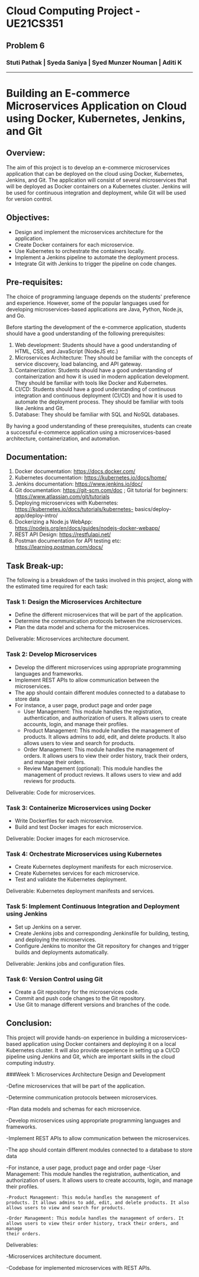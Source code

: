 # Cloud Computing Project - UE21CS351
## Problem 6
### Stuti Pathak | Syeda Saniya | Syed Munzer Nouman | Aditi K 
--- 
# Building an E-commerce Microservices Application on Cloud using Docker, Kubernetes, Jenkins, and Git

## Overview:

The aim of this project is to develop an e-commerce microservices application that can be deployed on
the cloud using Docker, Kubernetes, Jenkins, and Git. The application will consist of several
microservices that will be deployed as Docker containers on a Kubernetes cluster. Jenkins will be used
for continuous integration and deployment, while Git will be used for version control.

## Objectives:

- Design and implement the microservices architecture for the application.
- Create Docker containers for each microservice.
- Use Kubernetes to orchestrate the containers locally.
- Implement a Jenkins pipeline to automate the deployment process.
- Integrate Git with Jenkins to trigger the pipeline on code changes.

## Pre-requisites:

The choice of programming language depends on the students' preference and experience. However,
some of the popular languages used for developing microservices-based applications are Java, Python,
Node.js, and Go.

Before starting the development of the e-commerce application, students should have a good
understanding of the following prerequisites:

1. Web development: Students should have a good understanding of HTML, CSS, and JavaScript
    (NodeJS etc.)
2. Microservices Architecture: They should be familiar with the concepts of service discovery,
    load balancing, and API gateway.
3. Containerization: Students should have a good understanding of containerization and how it is
    used in modern application development. They should be familiar with tools like Docker and
    Kubernetes.
4. CI/CD: Students should have a good understanding of continuous integration and continuous
    deployment (CI/CD) and how it is used to automate the deployment process. They should be
    familiar with tools like Jenkins and Git.
5. Database: They should be familiar with SQL and NoSQL databases.


By having a good understanding of these prerequisites, students can create a successful e-commerce
application using a microservices-based architecture, containerization, and automation.

## Documentation:

1. Docker documentation: https://docs.docker.com/
2. Kubernetes documentation: https://kubernetes.io/docs/home/
3. Jenkins documentation: https://www.jenkins.io/doc/
4. Git documentation: https://git-scm.com/doc ; Git tutorial for beginners:
    https://www.atlassian.com/git/tutorials
5. Deploying microservices with Kubernetes: https://kubernetes.io/docs/tutorials/kubernetes-
    basics/deploy-app/deploy-intro/
6. Dockerizing a Node.js WebApp: https://nodejs.org/en/docs/guides/nodejs-docker-webapp/
7. REST API Design: https://restfulapi.net/
8. Postman documentation for API testing etc: https://learning.postman.com/docs/

## Task Break-up:

The following is a breakdown of the tasks involved in this project, along with the estimated time
required for each task:

### Task 1: Design the Microservices Architecture

- Define the different microservices that will be part of the application.
- Determine the communication protocols between the microservices.
- Plan the data model and schema for the microservices.

Deliverable: Microservices architecture document.

### Task 2: Develop Microservices

- Develop the different microservices using appropriate programming languages and frameworks.
- Implement REST APIs to allow communication between the microservices.
- The app should contain different modules connected to a database to store data
- For instance, a user page, product page and order page
    - User Management: This module handles the registration, authentication, and
       authorization of users. It allows users to create accounts, login, and manage their
       profiles.
    - Product Management: This module handles the management of products. It allows
       admins to add, edit, and delete products. It also allows users to view and search for
       products.
    - Order Management: This module handles the management of orders. It allows users to 
      view their order history, track their orders, and manage their orders.
    - Review Management (optional): This module handles the management of product reviews. It allows users to view and add reviews for products.

Deliverable: Code for microservices.

### Task 3: Containerize Microservices using Docker 

- Write Dockerfiles for each microservice.
- Build and test Docker images for each microservice.

Deliverable: Docker images for each microservice.

### Task 4: Orchestrate Microservices using Kubernetes 

- Create Kubernetes deployment manifests for each microservice.
- Create Kubernetes services for each microservice.
- Test and validate the Kubernetes deployment.

Deliverable: Kubernetes deployment manifests and services.

### Task 5: Implement Continuous Integration and Deployment using Jenkins

- Set up Jenkins on a server.
- Create Jenkins jobs and corresponding Jenkinsfile for building, testing, and deploying the
    microservices.
- Configure Jenkins to monitor the Git repository for changes and trigger builds and deployments
    automatically.

Deliverable: Jenkins jobs and configuration files.

### Task 6: Version Control using Git

- Create a Git repository for the microservices code.
- Commit and push code changes to the Git repository.
- Use Git to manage different versions and branches of the code.


## Conclusion:

This project will provide hands-on experience in building a microservices-based application using
Docker containers and deploying it on a local Kubernetes cluster. It will also provide experience in
setting up a CI/CD pipeline using Jenkins and Git, which are important skills in the cloud computing
industry.

###Week 1: Microservices Architecture Design and Development 

-Define microservices that will be part of the application.

-Determine communication protocols between microservices. 

-Plan data models and schemas for each microservice. 

-Develop microservices using appropriate programming languages and 
frameworks.

-Implement REST APIs to allow communication between the microservices. 

-The app should contain different modules connected to a database to store 
data

-For instance, a user page, product page and order page 
    -User Management: This module handles the registration, 
    authentication, and authorization of users. It allows users to create 
    accounts, login, and manage their profiles. 

    -Product Management: This module handles the management of 
    products. It allows admins to add, edit, and delete products. It also 
    allows users to view and search for products. 

    -Order Management: This module handles the management of orders. It 
    allows users to view their order history, track their orders, and manage 
    their orders.

Deliverables: 

-Microservices architecture document. 

-Codebase for implemented microservices with REST APIs.



